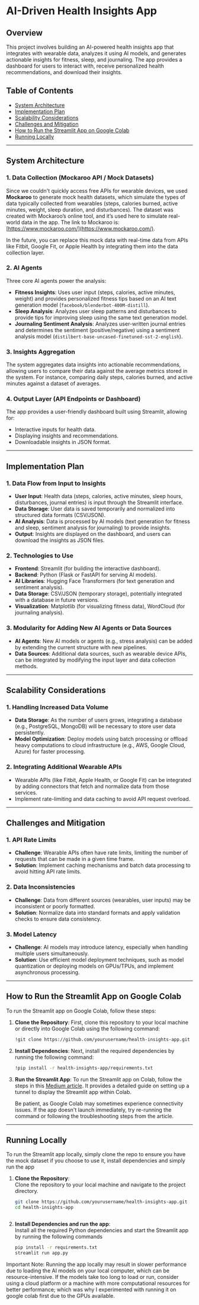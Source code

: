 # AI-Driven Health Insights App

## Overview
This project involves building an AI-powered health insights app that integrates with wearable data, analyzes it using AI models, and generates actionable insights for fitness, sleep, and journaling. The app provides a dashboard for users to interact with, receive personalized health recommendations, and download their insights.

## Table of Contents
- [System Architecture](#system-architecture)
- [Implementation Plan](#implementation-plan)
- [Scalability Considerations](#scalability-considerations)
- [Challenges and Mitigation](#challenges-and-mitigation)
- [How to Run the Streamlit App on Google Colab](#how-to-run-the-streamlit-app-on-google-colab)
- [Running Locally](#running-locally)

---

## System Architecture

### 1. Data Collection (Mockaroo API / Mock Datasets)
Since we couldn't quickly access free APIs for wearable devices, we used **Mockaroo** to generate mock health datasets, which simulate the types of data typically collected from wearables (steps, calories burned, active minutes, weight, sleep duration, and disturbances). The dataset was created with Mockaroo’s online tool, and it’s used here to simulate real-world data in the app. The link to Mockaroo is: [https://www.mockaroo.com/](https://www.mockaroo.com/).

In the future, you can replace this mock data with real-time data from APIs like Fitbit, Google Fit, or Apple Health by integrating them into the data collection layer.

### 2. AI Agents
Three core AI agents power the analysis:
- **Fitness Insights**: Uses user input (steps, calories, active minutes, weight) and provides personalized fitness tips based on an AI text generation model (`facebook/blenderbot-400M-distill`).
- **Sleep Analysis**: Analyzes user sleep patterns and disturbances to provide tips for improving sleep using the same text generation model.
- **Journaling Sentiment Analysis**: Analyzes user-written journal entries and determines the sentiment (positive/negative) using a sentiment analysis model (`distilbert-base-uncased-finetuned-sst-2-english`).

### 3. Insights Aggregation
The system aggregates data insights into actionable recommendations, allowing users to compare their data against the average metrics stored in the system. For instance, comparing daily steps, calories burned, and active minutes against a dataset of averages.

### 4. Output Layer (API Endpoints or Dashboard)
The app provides a user-friendly dashboard built using Streamlit, allowing for:
- Interactive inputs for health data.
- Displaying insights and recommendations.
- Downloadable insights in JSON format.

---

## Implementation Plan

### 1. Data Flow from Input to Insights
- **User Input**: Health data (steps, calories, active minutes, sleep hours, disturbances, journal entries) is input through the Streamlit interface.
- **Data Storage**: User data is saved temporarily and normalized into structured data formats (CSV/JSON).
- **AI Analysis**: Data is processed by AI models (text generation for fitness and sleep, sentiment analysis for journaling) to provide insights.
- **Output**: Insights are displayed on the dashboard, and users can download the insights as JSON files.

### 2. Technologies to Use
- **Frontend**: Streamlit (for building the interactive dashboard).
- **Backend**: Python (Flask or FastAPI for serving AI models).
- **AI Libraries**: Hugging Face Transformers (for text generation and sentiment analysis).
- **Data Storage**: CSV/JSON (temporary storage), potentially integrated with a database in future versions.
- **Visualization**: Matplotlib (for visualizing fitness data), WordCloud (for journaling analysis).

### 3. Modularity for Adding New AI Agents or Data Sources
- **AI Agents**: New AI models or agents (e.g., stress analysis) can be added by extending the current structure with new pipelines.
- **Data Sources**: Additional data sources, such as wearable device APIs, can be integrated by modifying the input layer and data collection methods.

---

## Scalability Considerations

### 1. Handling Increased Data Volume
- **Data Storage**: As the number of users grows, integrating a database (e.g., PostgreSQL, MongoDB) will be necessary to store user data persistently.
- **Model Optimization**: Deploy models using batch processing or offload heavy computations to cloud infrastructure (e.g., AWS, Google Cloud, Azure) for faster processing.

### 2. Integrating Additional Wearable APIs
- Wearable APIs (like Fitbit, Apple Health, or Google Fit) can be integrated by adding connectors that fetch and normalize data from those services.
- Implement rate-limiting and data caching to avoid API request overload.

---

## Challenges and Mitigation

### 1. API Rate Limits
- **Challenge**: Wearable APIs often have rate limits, limiting the number of requests that can be made in a given time frame.
- **Solution**: Implement caching mechanisms and batch data processing to avoid hitting API rate limits.

### 2. Data Inconsistencies
- **Challenge**: Data from different sources (wearables, user inputs) may be inconsistent or poorly formatted.
- **Solution**: Normalize data into standard formats and apply validation checks to ensure data consistency.

### 3. Model Latency
- **Challenge**: AI models may introduce latency, especially when handling multiple users simultaneously.
- **Solution**: Use efficient model deployment techniques, such as model quantization or deploying models on GPUs/TPUs, and implement asynchronous processing.

---

## How to Run the Streamlit App on Google Colab

To run the Streamlit app on Google Colab, follow these steps:

1. **Clone the Repository**: First, clone this repository to your local machine or directly into Google Colab using the following command:

    ```bash
    !git clone https://github.com/yourusername/health-insights-app.git
    ```

2. **Install Dependencies**: Next, install the required dependencies by running the following command:

    ```bash
    !pip install -r health-insights-app/requirements.txt
    ```

3. **Run the Streamlit App**: To run the Streamlit app on Colab, follow the steps in this [Medium article](https://medium.com/@aagamanbhattrai/running-a-streamlit-application-in-google-colab-1576b7188c87). It provides a detailed guide on setting up a tunnel to display the Streamlit app within Colab.

    Be patient, as Google Colab may sometimes experience connectivity issues. If the app doesn't launch immediately, try re-running the command or following the troubleshooting steps from the article.

---

## Running Locally

To run the Streamlit app locally, simply clone the repo to ensure you have the mock dataset if you choose to use it, install dependencies and simply run the app

1. **Clone the Repository**:  
   Clone the repository to your local machine and navigate to the project directory.

   ```bash
   git clone https://github.com/yourusername/health-insights-app.git
   cd health-insights-app



2. **Install Dependencies and run the app**:  
   Install all the required Python dependencies and start the Streamlit app by running the following commands

   ```bash
   pip install -r requirements.txt
   streamlit run app.py

Important Note: Running the app locally may result in slower performance due to loading the AI models on your local computer, which can be resource-intensive. If the models take too long to load or run, consider using a cloud platform or a machine with more computational resources for better performance; which was why I experimented with running it on google colab first due to the GPUs available.


  





   

